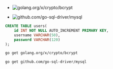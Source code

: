 
* ![golang.org/x/crypto/bcrypt](https://godoc.org/golang.org/x/crypto/bcrypt)

* ![github.com/go-sql-driver/mysql](https://github.com/go-sql-driver/mysql)

```sql
CREATE TABLE users(
    id INT NOT NULL AUTO_INCREMENT PRIMARY KEY,
    username VARCHAR(50),
    password VARCHAR(120)
);
```



```bash
go get golang.org/x/crypto/bcrypt

go get github.com/go-sql-driver/mysql
```



